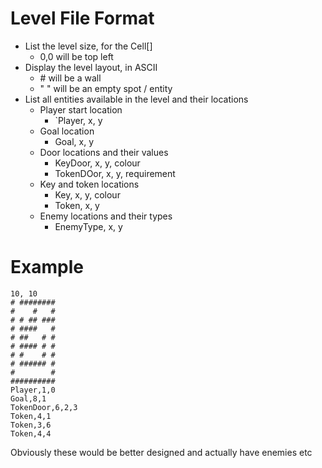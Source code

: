 # Level File Format

* List the level size, for the Cell[]
  * 0,0 will be top left
* Display the level layout, in ASCII
  * \# will be a wall
  * " " will be an empty spot / entity
* List all entities available in the level and their locations
  * Player start location
    * `Player, x, y
  * Goal location
    * Goal, x, y
  * Door locations and their values
    * KeyDoor, x, y, colour
    * TokenDOor, x, y, requirement
  * Key and token locations
    * Key, x, y, colour
    * Token, x, y
  * Enemy locations and their types
    * EnemyType, x, y

# Example

```
10, 10
# ########
#    #   #
# # ## ###
# ####   #
# ##   # #
# #### # #
# #    # #
# ###### #
#        #
##########
Player,1,0
Goal,8,1
TokenDoor,6,2,3
Token,4,1
Token,3,6
Token,4,4
```

Obviously these would be better designed and actually have enemies etc
